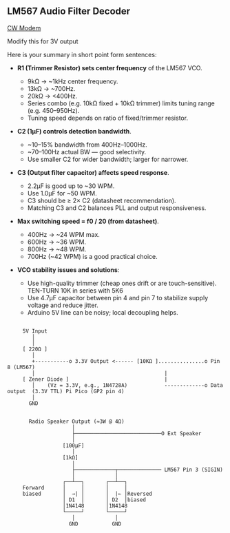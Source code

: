 ## LM567 Audio Filter Decoder
[CW Modem](https://www.kk5jy.net/cw-modem-v1/)

Modify this for 3V output

Here is your summary in short point form sentences:

* **R1 (Trimmer Resistor) sets center frequency** of the LM567 VCO.

  * 9kΩ → \~1kHz center frequency.
  * 13kΩ → \~700Hz.
  * 20kΩ → <400Hz.
  * Series combo (e.g. 10kΩ fixed + 10kΩ trimmer) limits tuning range (e.g. 450–950Hz).
  * Tuning speed depends on ratio of fixed/trimmer resistor.

* **C2 (1μF) controls detection bandwidth**.

  * \~10–15% bandwidth from 400Hz–1000Hz.
  * \~70–100Hz actual BW — good selectivity.
  * Use smaller C2 for wider bandwidth; larger for narrower.

* **C3 (Output filter capacitor) affects speed response**.

  * 2.2μF is good up to \~30 WPM.
  * Use 1.0μF for \~50 WPM.
  * C3 should be ≥ 2× C2 (datasheet recommendation).
  * Matching C3 and C2 balances PLL and output responsiveness.

* **Max switching speed = f0 / 20 (from datasheet)**.

  * 400Hz → \~24 WPM max.
  * 600Hz → \~36 WPM.
  * 800Hz → \~48 WPM.
  * 700Hz (\~42 WPM) is a good practical choice.

* **VCO stability issues and solutions**:

  * Use high-quality trimmer (cheap ones drift or are touch-sensitive). TEN-TURN 10K in series with 5K6
  * Use 4.7μF capacitor between pin 4 and pin 7 to stabilize supply voltage and reduce jitter.
  * Arduino 5V line can be noisy; local decoupling helps.

```circuit

     5V Input
        │
        │
     [ 220Ω ]
        │
        +-----------o 3.3V Output <------ [10KΩ ]...............o Pin 8 (LM567)
        │                                          |
     [ Zener Diode ]                               |
        │    (Vz = 3.3V, e.g., 1N4728A)            -------------o Data output  (3.3V TTL) Pi Pico (GP2 pin 4)
        │
       GND
```

```circuit

       Radio Speaker Output (≈3W @ 4Ω)
                     │
                     ├────────────────────────────O Ext Speaker
                     │
                  [100µF]
                     │
                  [1kΩ]
                     │
                     ├─────────────┬────────────── LM567 Pin 3 (SIGIN)
                     │             │
                  ┌──┴──┐       ┌──┴──┐
     Forward      │     │       │     │
     biased       │  →| │       │  |← │Reversed
                  │ D1  │       │ D2  │biased
                  │1N4148       │1N4148
                  └─────┘       └─────┘
                     │             │
                    GND           GND

```


